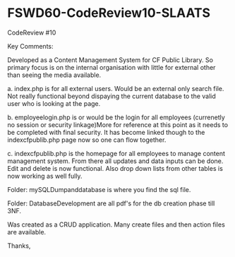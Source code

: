 # FSWD60-CodeReview10-SLAATS
CodeReview #10

Key Comments:

Developed as a Content Management System for CF Public Library. So primary focus is on the internal organisation with little for external other than seeing the media available. 

a. index.php is for all external users. Would be an external only search file. Not really functional beyond dispaying the current database to the valid user who is looking at the page. 

b. employeelogin.php is or would be the login for all employees (currenetly no session or security linkage)More for reference at this point as it needs to be completed with final security. It has become linked though to the indexcfpublib.php page now so one can flow together.

c. indexcfpublib.php is the homepage for all employees to manage content management system. From there all updates and data inputs can be done. Edit and delete is now functional. Also drop down lists from other tables is now working as well fully.

Folder: mySQLDumpanddatabase is where you find the sql file.

Folder: DatabaseDevelopment are all pdf's for the db creation phase till 3NF.

Was created as a CRUD application. Many create files and then action files are available. 

Thanks,

